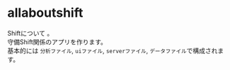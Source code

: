 # allaboutshift
Shiftについて 。  
守備Shift関係のアプリを作ります。  
基本的には `分析ファイル`, `uiファイル`, `serverファイル`, `データファイル`で構成されます。
